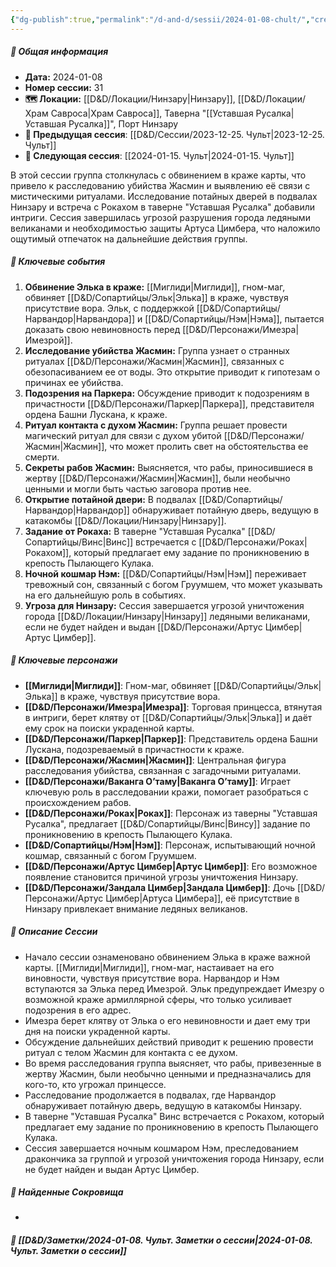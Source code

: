 ```yaml
---
{"dg-publish":true,"permalink":"/d-and-d/sessii/2024-01-08-chult/","created":"2024-01-08T20:01:17.172+04:00","updated":"2024-01-15T21:11:19.558+04:00"}
---
```



##### 📅 Общая информация

- **Дата:** 2024-01-08
- **Номер cессии:** 31
- **🗺️ Локации:** [[D&D/Локации/Нинзару\|Нинзару]], [[D&D/Локации/Храм Савроса\|Храм Савроса]], Таверна "[[Уставшая Русалка\|Уставшая Русалка]]", Порт Нинзару
- **🔗 Предыдущая сессия**: [[D&D/Сессии/2023-12-25. Чульт\|2023-12-25. Чульт]]
- **🔗 Следующая сессия**: [[2024-01-15. Чульт\|2024-01-15. Чульт]]

В этой сессии группа столкнулась с обвинением в краже карты, что привело к расследованию убийства Жасмин и выявлению её связи с мистическими ритуалами. Исследование потайных дверей в подвалах Нинзару и встреча с Рокахом в таверне "Уставшая Русалка" добавили интриги. Сессия завершилась угрозой разрушения города ледяными великанами и необходимостью защиты Артуса Цимбера, что наложило ощутимый отпечаток на дальнейшие действия группы.

##### 🔑 **Ключевые события**

1. **Обвинение Элька в краже:** [[Миглиди\|Миглиди]], гном-маг, обвиняет [[D&D/Сопартийцы/Эльк\|Элька]] в краже, чувствуя присутствие вора. Эльк, с поддержкой [[D&D/Сопартийцы/Нарвандор\|Нарвандора]] и [[D&D/Сопартийцы/Нэм\|Нэма]], пытается доказать свою невиновность перед [[D&D/Персонажи/Имезра\|Имезрой]].
2. **Исследование убийства Жасмин:** Группа узнает о странных ритуалах [[D&D/Персонажи/Жасмин\|Жасмин]], связанных с обезопасиванием ее от воды. Это открытие приводит к гипотезам о причинах ее убийства.
3. **Подозрения на Паркера:** Обсуждение приводит к подозрениям в причастности [[D&D/Персонажи/Паркер\|Паркера]], представителя ордена Башни Лускана, к краже.
4. **Ритуал контакта с духом Жасмин:** Группа решает провести магический ритуал для связи с духом убитой [[D&D/Персонажи/Жасмин\|Жасмин]], что может пролить свет на обстоятельства ее смерти.
5. **Секреты рабов Жасмин:** Выясняется, что рабы, приносившиеся в жертву [[D&D/Персонажи/Жасмин\|Жасмин]], были необычно ценными и могли быть частью заговора против нее.
6. **Открытие потайной двери:** В подвалах [[D&D/Сопартийцы/Нарвандор\|Нарвандор]] обнаруживает потайную дверь, ведущую в катакомбы [[D&D/Локации/Нинзару\|Нинзару]].
7. **Задание от Рокаха:** В таверне "Уставшая Русалка" [[D&D/Сопартийцы/Винс\|Винс]] встречается с [[D&D/Персонажи/Роках\|Рокахом]], который предлагает ему задание по проникновению в крепость Пылающего Кулака.
8. **Ночной кошмар Нэм:** [[D&D/Сопартийцы/Нэм\|Нэм]] переживает тревожный сон, связанный с богом Груумшем, что может указывать на его дальнейшую роль в событиях.
9. **Угроза для Нинзару:** Сессия завершается угрозой уничтожения города [[D&D/Локации/Нинзару\|Нинзару]] ледяными великанами, если не будет найден и выдан [[D&D/Персонажи/Артус Цимбер\|Артус Цимбер]].

##### 🧍 **Ключевые персонажи**

- **[[Миглиди\|Миглиди]]**: Гном-маг, обвиняет [[D&D/Сопартийцы/Эльк\|Элька]] в краже, чувствуя присутствие вора.
- **[[D&D/Персонажи/Имезра\|Имезра]]**: Торговая принцесса, втянутая в интриги, берет клятву от [[D&D/Сопартийцы/Эльк\|Элька]] и даёт ему срок на поиски украденной карты.
- **[[D&D/Персонажи/Паркер\|Паркер]]**: Представитель ордена Башни Лускана, подозреваемый в причастности к краже.
- **[[D&D/Персонажи/Жасмин\|Жасмин]]**: Центральная фигура расследования убийства, связанная с загадочными ритуалами.
- **[[D&D/Персонажи/Ваканга О’таму\|Ваканга О’таму]]**: Играет ключевую роль в расследовании кражи, помогает разобраться с происхождением рабов.
- **[[D&D/Персонажи/Роках\|Роках]]**: Персонаж из таверны "Уставшая Русалка", предлагает [[D&D/Сопартийцы/Винс\|Винсу]] задание по проникновению в крепость Пылающего Кулака.
- **[[D&D/Сопартийцы/Нэм\|Нэм]]**: Персонаж, испытывающий ночной кошмар, связанный с богом Груумшем.
- **[[D&D/Персонажи/Артус Цимбер\|Артус Цимбер]]**: Его возможное появление становится причиной угрозы уничтожения Нинзару.
- **[[D&D/Персонажи/Зандала Цимбер\|Зандала Цимбер]]**: Дочь [[D&D/Персонажи/Артус Цимбер\|Артуса Цимбера]], её присутствие в Нинзару привлекает внимание ледяных великанов.
##### 📖 **Описание Сессии** 
- Начало сессии ознаменовано обвинением Элька в краже важной карты. [[Миглиди\|Миглиди]], гном-маг, настаивает на его виновности, чувствуя присутствие вора. Нарвандор и Нэм вступаются за Элька перед Имезрой. Эльк предупреждает Имезру о возможной краже армиллярной сферы, что только усиливает подозрения в его адрес.
- Имезра берет клятву от Элька о его невиновности и дает ему три дня на поиски украденной карты.
- Обсуждение дальнейших действий приводит к решению провести ритуал с телом Жасмин для контакта с ее духом.
- Во время расследования группа выясняет, что рабы, привезенные в жертву Жасмин, были необычно ценными и предназначались для кого-то, кто угрожал принцессе.
- Расследование продолжается в подвалах, где Нарвандор обнаруживает потайную дверь, ведущую в катакомбы Нинзару.
- В таверне "Уставшая Русалка" Винс встречается с Рокахом, который предлагает ему задание по проникновению в крепость Пылающего Кулака.
- Сессия завершается ночным кошмаром Нэм, преследованием дракончика за группой и угрозой уничтожения города Нинзару, если не будет найден и выдан Артус Цимбер.
##### 💎 **Найденные Сокровища** 
- 
##### 📝 **[[D&D/Заметки/2024-01-08. Чульт. Заметки о сессии\|2024-01-08. Чульт. Заметки о сессии]]**